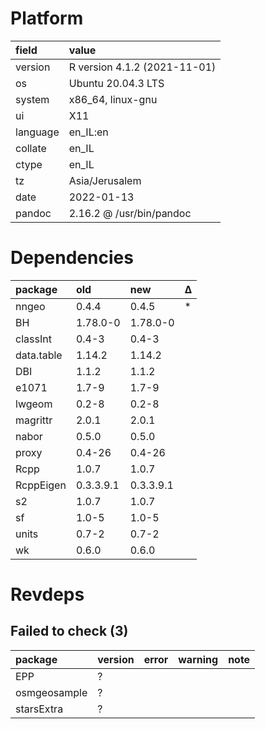 # Platform

|field    |value                        |
|:--------|:----------------------------|
|version  |R version 4.1.2 (2021-11-01) |
|os       |Ubuntu 20.04.3 LTS           |
|system   |x86_64, linux-gnu            |
|ui       |X11                          |
|language |en_IL:en                     |
|collate  |en_IL                        |
|ctype    |en_IL                        |
|tz       |Asia/Jerusalem               |
|date     |2022-01-13                   |
|pandoc   |2.16.2 @ /usr/bin/pandoc     |

# Dependencies

|package    |old       |new       |Δ  |
|:----------|:---------|:---------|:--|
|nngeo      |0.4.4     |0.4.5     |*  |
|BH         |1.78.0-0  |1.78.0-0  |   |
|classInt   |0.4-3     |0.4-3     |   |
|data.table |1.14.2    |1.14.2    |   |
|DBI        |1.1.2     |1.1.2     |   |
|e1071      |1.7-9     |1.7-9     |   |
|lwgeom     |0.2-8     |0.2-8     |   |
|magrittr   |2.0.1     |2.0.1     |   |
|nabor      |0.5.0     |0.5.0     |   |
|proxy      |0.4-26    |0.4-26    |   |
|Rcpp       |1.0.7     |1.0.7     |   |
|RcppEigen  |0.3.3.9.1 |0.3.3.9.1 |   |
|s2         |1.0.7     |1.0.7     |   |
|sf         |1.0-5     |1.0-5     |   |
|units      |0.7-2     |0.7-2     |   |
|wk         |0.6.0     |0.6.0     |   |

# Revdeps

## Failed to check (3)

|package      |version |error |warning |note |
|:------------|:-------|:-----|:-------|:----|
|EPP          |?       |      |        |     |
|osmgeosample |?       |      |        |     |
|starsExtra   |?       |      |        |     |


